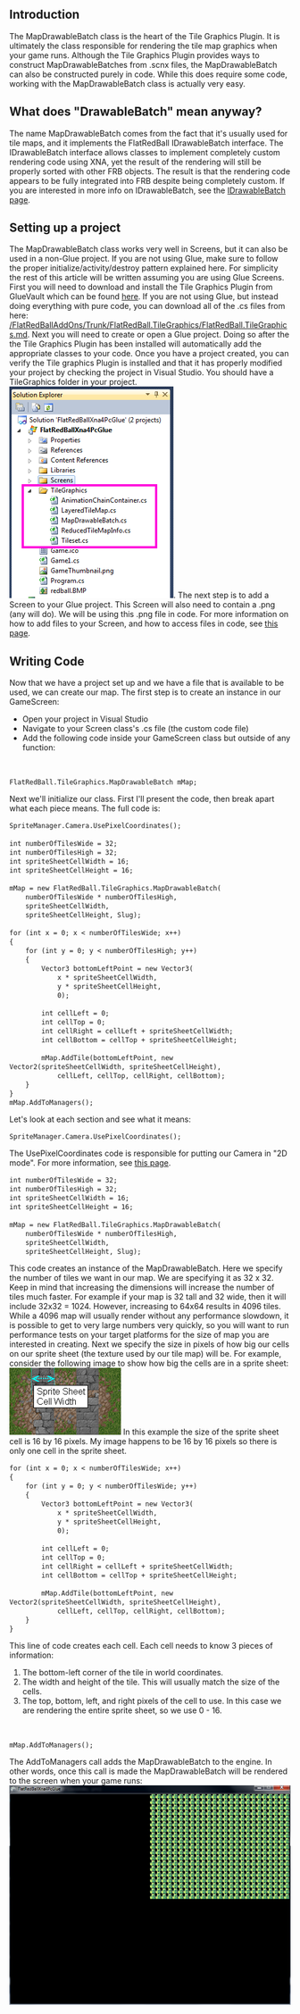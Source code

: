 ## Introduction

The MapDrawableBatch class is the heart of the Tile Graphics Plugin. It is ultimately the class responsible for rendering the tile map graphics when your game runs. Although the Tile Graphics Plugin provides ways to construct MapDrawableBatches from .scnx files, the MapDrawableBatch can also be constructed purely in code. While this does require some code, working with the MapDrawableBatch class is actually very easy.

## What does "DrawableBatch" mean anyway?

The name MapDrawableBatch comes from the fact that it's usually used for tile maps, and it implements the FlatRedBall IDrawableBatch interface. The IDrawableBatch interface allows classes to implement completely custom rendering code using XNA, yet the result of the rendering will still be properly sorted with other FRB objects. The result is that the rendering code appears to be fully integrated into FRB despite being completely custom. If you are interested in more info on IDrawableBatch, see the [IDrawableBatch page](/frb/docs/index.php?title=FlatRedBall.Graphics.IDrawableBatch.md "FlatRedBall.Graphics.IDrawableBatch").

## Setting up a project

The MapDrawableBatch class works very well in Screens, but it can also be used in a non-Glue project. If you are not using Glue, make sure to follow the proper initialize/activity/destroy pattern explained here. For simplicity the rest of this article will be written assuming you are using Glue Screens. First you will need to download and install the Tile Graphics Plugin from GlueVault which can be found [here](http://www.gluevault.com/plug/59-tile-map-graphics-plugin). If you are not using Glue, but instead doing everything with pure code, you can download all of the .cs files from here: [/FlatRedBallAddOns/Trunk/FlatRedBall.TileGraphics/FlatRedBall.TileGraphics.md](/FlatRedBallAddOns/Trunk/FlatRedBall.TileGraphics/FlatRedBall.TileGraphics.md). Next you will need to create or open a Glue project. Doing so after the the Tile Graphics Plugin has been installed will automatically add the appropriate classes to your code. Once you have a project created, you can verify the Tile graphics Plugin is installed and that it has properly modified your project by checking the project in Visual Studio. You should have a TileGraphics folder in your project.![TileGraphicsInSolutionExplorer.png](/media/migrated_media-TileGraphicsInSolutionExplorer.png). The next step is to add a Screen to your Glue project. This Screen will also need to contain a .png (any will do). We will be using this .png file in code. For more information on how to add files to your Screen, and how to access files in code, see [this page](/frb/docs/index.php?title=Glue:Reference:Files:Accessing_Files_in_Code.md "Glue:Reference:Files:Accessing Files in Code").

## Writing Code

Now that we have a project set up and we have a file that is available to be used, we can create our map. The first step is to create an instance in our GameScreen:

-   Open your project in Visual Studio
-   Navigate to your Screen class's .cs file (the custom code file)
-   Add the following code inside your GameScreen class but outside of any function:

&nbsp;

    FlatRedBall.TileGraphics.MapDrawableBatch mMap;

Next we'll initialize our class. First I'll present the code, then break apart what each piece means. The full code is:

    SpriteManager.Camera.UsePixelCoordinates();

    int numberOfTilesWide = 32;
    int numberOfTilesHigh = 32;
    int spriteSheetCellWidth = 16;
    int spriteSheetCellHeight = 16;

    mMap = new FlatRedBall.TileGraphics.MapDrawableBatch(
        numberOfTilesWide * numberOfTilesHigh, 
        spriteSheetCellWidth, 
        spriteSheetCellHeight, Slug);

    for (int x = 0; x < numberOfTilesWide; x++)
    {
        for (int y = 0; y < numberOfTilesHigh; y++)
        {
            Vector3 bottomLeftPoint = new Vector3(
                x * spriteSheetCellWidth,
                y * spriteSheetCellHeight, 
                0);

            int cellLeft = 0;
            int cellTop = 0;
            int cellRight = cellLeft + spriteSheetCellWidth;
            int cellBottom = cellTop + spriteSheetCellHeight;

            mMap.AddTile(bottomLeftPoint, new Vector2(spriteSheetCellWidth, spriteSheetCellHeight),
                cellLeft, cellTop, cellRight, cellBottom);
        }
    }
    mMap.AddToManagers();

Let's look at each section and see what it means:

    SpriteManager.Camera.UsePixelCoordinates();

The UsePixelCoordinates code is responsible for putting our Camera in "2D mode". For more information, see [this page](/frb/docs/index.php?title=FlatRedBall.Camera.UsePixelCoordinates.md "FlatRedBall.Camera.UsePixelCoordinates").

    int numberOfTilesWide = 32;
    int numberOfTilesHigh = 32;
    int spriteSheetCellWidth = 16;
    int spriteSheetCellHeight = 16;

    mMap = new FlatRedBall.TileGraphics.MapDrawableBatch(
        numberOfTilesWide * numberOfTilesHigh, 
        spriteSheetCellWidth, 
        spriteSheetCellHeight, Slug);

This code creates an instance of the MapDrawableBatch. Here we specify the number of tiles we want in our map. We are specifying it as 32 x 32. Keep in mind that increasing the dimensions will increase the number of tiles much faster. For example if your map is 32 tall and 32 wide, then it will include 32x32 = 1024. However, increasing to 64x64 results in 4096 tiles. While a 4096 map will usually render without any performance slowdown, it is possible to get to very large numbers very quickly, so you will want to run performance tests on your target platforms for the size of map you are interested in creating. Next we specify the size in pixels of how big our cells on our sprite sheet (the texture used by our tile map) will be. For example, consider the following image to show how big the cells are in a sprite sheet: ![SpriteSheetCellWidth.png](/media/migrated_media-SpriteSheetCellWidth.png) In this example the size of the sprite sheet cell is 16 by 16 pixels. My image happens to be 16 by 16 pixels so there is only one cell in the sprite sheet.

    for (int x = 0; x < numberOfTilesWide; x++)
    {
        for (int y = 0; y < numberOfTilesWide; y++)
        {
            Vector3 bottomLeftPoint = new Vector3(
                x * spriteSheetCellWidth,
                y * spriteSheetCellHeight, 
                0);

            int cellLeft = 0;
            int cellTop = 0;
            int cellRight = cellLeft + spriteSheetCellWidth;
            int cellBottom = cellTop + spriteSheetCellHeight;
     
            mMap.AddTile(bottomLeftPoint, new Vector2(spriteSheetCellWidth, spriteSheetCellHeight),
                cellLeft, cellTop, cellRight, cellBottom);
        }
    }

This line of code creates each cell. Each cell needs to know 3 pieces of information:

1.  The bottom-left corner of the tile in world coordinates.
2.  The width and height of the tile. This will usually match the size of the cells.
3.  The top, bottom, left, and right pixels of the cell to use. In this case we are rendering the entire sprite sheet, so we use 0 - 16.

&nbsp;

    mMap.AddToManagers();

The AddToManagers call adds the MapDrawableBatch to the engine. In other words, once this call is made the MapDrawableBatch will be rendered to the screen when your game runs: ![SlugTileMap.PNG](/media/migrated_media-SlugTileMap.PNG)
